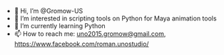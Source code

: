 - 👋 Hi, I’m @Gromow-US
- 👀 I’m interested in scripting tools on Python for Maya animation tools
- 🌱 I’m currently learning Python
- 📫 How to reach me: uno2015.gromow@gmail.com, https://www.facebook.com/roman.unostudio/

<!---
Gromow-US/Gromow-US is a ✨ special ✨ repository because its `README.md` (this file) appears on your GitHub profile.
You can click the Preview link to take a look at your changes.
--->
